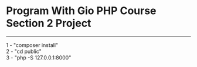 # Program With Gio PHP Course Section 2 Project
<hr>
1 - "composer install" <br>
2 - "cd public" <br>
3 - "php -S 127.0.0.1:8000"
